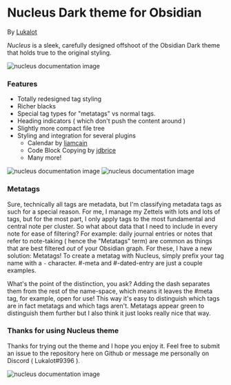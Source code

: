 # Nucleus Dark theme for Obsidian

By [Lukalot](https://github.com/Lukalot)

_Nucleus_ is a sleek, carefully designed offshoot of the Obsidian Dark theme that holds true to the original styling.

![nucleus documentation image](https://github.com/Lukalot/Obsidian-Nucleus-Theme/blob/main/images/nucleus_doc.png)

### Features
- Totally redesigned tag styling
- Richer blacks
- Special tag types for "metatags" vs normal tags.
- Heading indicators ( which don't push the content around )
- Slightly more compact file tree
- Styling and integration for several plugins
	- Calendar by [liamcain](https://github.com/liamcain/)
	- Code Block Copying by [jdbrice](https://github.com/jdbrice)
	- Many more!

![nucleus documentation image](https://github.com/Lukalot/Obsidian-Nucleus-Theme/blob/main/images/nucleus_calendar_integration.png) ![nucleus documentation image](https://github.com/Lukalot/Obsidian-Nucleus-Theme/blob/main/images/nucleus_code.png)

### Metatags
Sure, technically all tags are metadata, but I'm classifying metadata tags as such for a special reason. For me, I manage my Zettels with lots and lots of tags, but for the most part, I only apply tags to the most fundamental and central note per cluster. So what about data that I need to include in every note for ease of filtering? For example: daily journal entries or notes that refer to note-taking ( hence the "Metatags" term) are common as things that are best filtered *out* of your Obsidian graph. For these, I have a new solution: Metatags! To create a metatag with Nucleus, simply prefix your tag name with a `-` character. #-meta and #-dated-entry are just a couple examples.

What's the point of the distinction, you ask? Adding the dash separates them from the rest of the name-space, which means it leaves the #meta tag, for example, open for use! This way it's easy to distinguish which tags are in fact metatags and which tags aren't. Metatags appear green to distinguish them further but I also think it just looks really nice that way.

### Thanks for using Nucleus theme
Thanks for trying out the theme and I hope you enjoy it. Feel free to submit an issue to the repository here on Github or message me personally on Discord ( Lukalot#9396 ).

![nucleus documentation image](https://github.com/Lukalot/Obsidian-Nucleus-Theme/blob/main/images/nucleus_graph.png)

